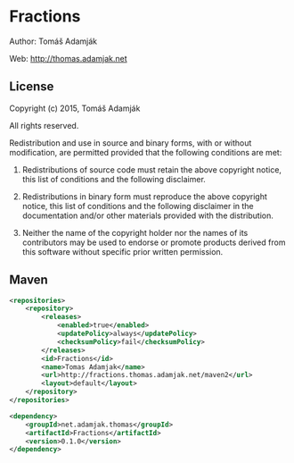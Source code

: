 Fractions
==========

Author: Tomáš Adamják

Web: <http://thomas.adamjak.net>

License
---------------

Copyright (c) 2015, Tomáš Adamják

All rights reserved.

Redistribution and use in source and binary forms, with or without modification, are permitted provided that the following conditions are met:

1. Redistributions of source code must retain the above copyright notice, this list of conditions and the following disclaimer.

2. Redistributions in binary form must reproduce the above copyright notice, this list of conditions and the following disclaimer in the documentation and/or other materials provided with the distribution.

3. Neither the name of the copyright holder nor the names of its contributors may be used to endorse or promote products derived from this software without specific prior written permission.

Maven
---------------
```xml
<repositories>
	<repository>
		<releases>
			<enabled>true</enabled>
			<updatePolicy>always</updatePolicy>
			<checksumPolicy>fail</checksumPolicy>
		</releases>
		<id>Fractions</id>
		<name>Tomas Adamjak</name>
		<url>http://fractions.thomas.adamjak.net/maven2</url>
		<layout>default</layout>
	</repository>
</repositories>

<dependency>
	<groupId>net.adamjak.thomas</groupId>
	<artifactId>Fractions</artifactId>
	<version>0.1.0</version>
</dependency>
```
